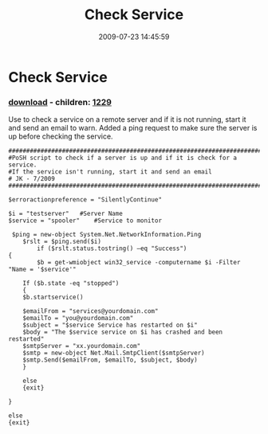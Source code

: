 ﻿---
pid:            1228
poster:         John Kroes
title:          Check Service
date:           2009-07-23 14:45:59
format:         posh
parent:         0
parent:         0
children:       1229
---

# Check Service

### [download](1228.ps1) - children: [1229](1229.md)

Use to check a service on a remote server and if it is not running, start it and send an email to warn. Added a ping request to make sure the server is up before checking the service.

```posh
####################################################################################
#PoSH script to check if a server is up and if it is check for a service.
#If the service isn't running, start it and send an email
# JK - 7/2009
####################################################################################

$erroractionpreference = "SilentlyContinue"

$i = "testserver" 	#Server Name
$service = "spooler" 	#Service to monitor

 $ping = new-object System.Net.NetworkInformation.Ping
    $rslt = $ping.send($i)
        if ($rslt.status.tostring() –eq "Success")
{
        $b = get-wmiobject win32_service -computername $i -Filter "Name = '$service'"

	If ($b.state -eq "stopped")
	{
	$b.startservice()

	$emailFrom = "services@yourdomain.com"
	$emailTo = "you@yourdomain.com"
	$subject = "$service Service has restarted on $i"
	$body = "The $service service on $i has crashed and been restarted"
	$smtpServer = "xx.yourdomain.com"
	$smtp = new-object Net.Mail.SmtpClient($smtpServer)
	$smtp.Send($emailFrom, $emailTo, $subject, $body)
	}
	
	else
	{exit}

}

else
{exit}
```

